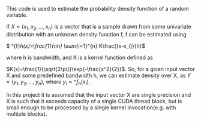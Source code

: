 This code is used to estimate the probability density function of a random variable. 

If $X=(x_1,x_2,…,x_n)$ is a vector that is a sample drawn from some univariate distribution with an unknown density function f,  f can be estimated using 

$ \^{f}_h(x)=\frac{1}{nh} \sum_{i=1}^{n} K\frac{(x-x_i)}{h}$

where h is bandwidth, and K is a kernel function defined as

$K(x)=\frac{1}{\sqrt{2\pi}}\exp{-\frac{x^2}{2}}$. So, for a given input vector X and some predefined bandwidth h, we can estimate density over X, as $Y=(y_1,y_2,…,y_n)$, where $y_i=\^{f}_h(x_i)$. 

In this project it is assumed that the input vector X are single precision and X is such that it exceeds capacity of a single CUDA thread block, but is small enough to be processed by a single kernel invocation(e.g. with multiple blocks).
